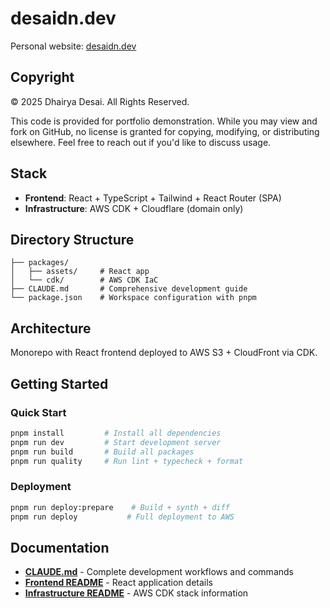 # desaidn.dev

Personal website: [desaidn.dev](https://desaidn.dev)

## Copyright

© 2025 Dhairya Desai. All Rights Reserved.

This code is provided for portfolio demonstration. While you may view and fork on GitHub, no license is granted for copying, modifying, or distributing elsewhere. Feel free to reach out if you'd like to discuss usage.

## Stack

- **Frontend**: React + TypeScript + Tailwind + React Router (SPA)
- **Infrastructure**: AWS CDK + Cloudflare (domain only)

## Directory Structure

```
├── packages/
│   ├── assets/     # React app
│   └── cdk/        # AWS CDK IaC
├── CLAUDE.md       # Comprehensive development guide
└── package.json    # Workspace configuration with pnpm
```

## Architecture

Monorepo with React frontend deployed to AWS S3 + CloudFront via CDK.

## Getting Started

### Quick Start

```bash
pnpm install         # Install all dependencies
pnpm run dev         # Start development server
pnpm run build       # Build all packages
pnpm run quality     # Run lint + typecheck + format
```

### Deployment

```bash
pnpm run deploy:prepare    # Build + synth + diff
pnpm run deploy           # Full deployment to AWS
```

## Documentation

- **[CLAUDE.md](./CLAUDE.md)** - Complete development workflows and commands
- **[Frontend README](./packages/assets/README.md)** - React application details
- **[Infrastructure README](./packages/cdk/README.md)** - AWS CDK stack information
